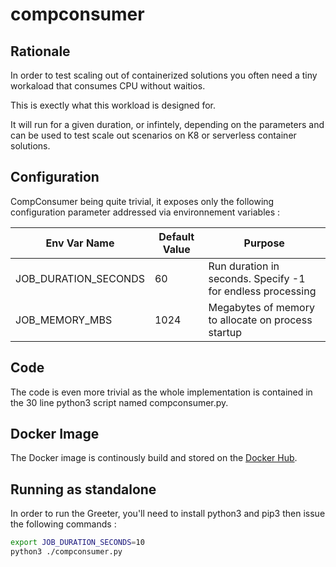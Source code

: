 # compconsumer

## Rationale

In order to test scaling out of containerized solutions you often need a tiny workaload that consumes CPU without waitios.

This is exectly what this workload is designed for. 

It will run for a given duration, or infintely, depending on the parameters and can be used to test scale out scenarios on K8 or serverless container solutions.


## Configuration 

CompConsumer being quite trivial, it exposes only the following configuration parameter addressed via environnement variables : 

| Env Var Name    | Default Value       | Purpose                                            |
|-----------------|---------------------|----------------------------------------------------|
| JOB_DURATION_SECONDS| 60                  | Run duration in seconds. Specify -1 for endless processing    |
| JOB_MEMORY_MBS| 1024                  | Megabytes of memory to allocate on process startup    |

## Code

The code is even more trivial as the whole implementation is contained in the 30 line python3 script named compconsumer.py.

## Docker Image

The Docker image is continously build and stored on the [Docker Hub](https://hub.docker.com/repository/docker/zlatkoa/compconsumer).

## Running as standalone

In order to run the Greeter, you'll need to install python3 and pip3 then issue the following commands : 

```bash
export JOB_DURATION_SECONDS=10
python3 ./compconsumer.py
```


